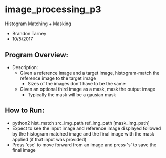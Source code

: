 # image_processing_p3
Histogram Matching + Masking
- Brandon Tarney
- 10/5/2017

## Program Overview:
- Description:
    - Given a reference image and a target image, histogram-match the reference image to the target image
        - Sizes of the images don't have to be the same
    - Given an optional third image as a mask, mask the output image
        - Typically the mask will be a gausian mask

## How to Run:
- python2 hist_match src_img_path ref_img_path [mask_img_path]
- Expect to see the input image and reference image displayed followed by the histogram matched image and the final image with the mask applied (if that input was provided)
- Press 'esc' to move forward from an image and press 's' to save the final image
